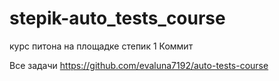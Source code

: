 # stepik-auto_tests_course
курс питона на площадке степик
1 Коммит

Все задачи
https://github.com/evaluna7192/auto-tests-course